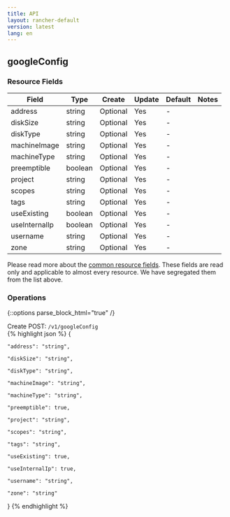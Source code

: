 ```yaml
---
title: API
layout: rancher-default
version: latest
lang: en
---
```


## googleConfig



### Resource Fields

Field | Type | Create | Update | Default | Notes
---|---|---|---|---|---
address | string | Optional | Yes | - | 
diskSize | string | Optional | Yes | - | 
diskType | string | Optional | Yes | - | 
machineImage | string | Optional | Yes | - | 
machineType | string | Optional | Yes | - | 
preemptible | boolean | Optional | Yes | - | 
project | string | Optional | Yes | - | 
scopes | string | Optional | Yes | - | 
tags | string | Optional | Yes | - | 
useExisting | boolean | Optional | Yes | - | 
useInternalIp | boolean | Optional | Yes | - | 
username | string | Optional | Yes | - | 
zone | string | Optional | Yes | - | 


Please read more about the [common resource fields]({{site.baseurl}}/rancher/{{page.version}}/{{page.lang}}/api/common/). 
These fields are read only and applicable to almost every resource. We have segregated them from the list above.


### Operations
{::options parse_block_html="true" /}



<div class="action">
<span class="header">
Create
<span class="headerright">POST:  <code>/v1/googleConfig</code></span></span>
<div class="action-contents">
{% highlight json %} 
{

	"address": "string",

	"diskSize": "string",

	"diskType": "string",

	"machineImage": "string",

	"machineType": "string",

	"preemptible": true,

	"project": "string",

	"scopes": "string",

	"tags": "string",

	"useExisting": true,

	"useInternalIp": true,

	"username": "string",

	"zone": "string"

} 
{% endhighlight %}
</div>
</div>










